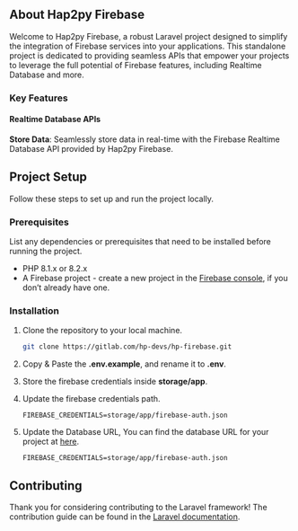 ## About Hap2py Firebase

Welcome to Hap2py Firebase, a robust Laravel project designed to simplify the integration of Firebase services into your applications. This standalone project is dedicated to providing seamless APIs that empower your projects to leverage the full potential of Firebase features, including Realtime Database and more.

### Key Features
#### Realtime Database APIs

**Store Data**: Seamlessly store data in real-time with the Firebase Realtime Database API provided by Hap2py Firebase.

## Project Setup

Follow these steps to set up and run the project locally.

### Prerequisites

List any dependencies or prerequisites that need to be installed before running the project.

- PHP 8.1.x or 8.2.x
- A Firebase project - create a new project in the [Firebase console](https://console.firebase.google.com/u/0/), if you don’t already have one.

### Installation

1. Clone the repository to your local machine.

   ```bash
   git clone https://gitlab.com/hp-devs/hp-firebase.git
   ```

2. Copy & Paste the **.env.example**, and rename it to **.env**.
3. Store the firebase credentials inside **storage/app**.
4. Update the firebase credentials path.
    ```
    FIREBASE_CREDENTIALS=storage/app/firebase-auth.json
    ```
4. Update the Database URL, You can find the database URL for your project at [here](https://console.firebase.google.com/project/_/databaseif).
    ```
    FIREBASE_CREDENTIALS=storage/app/firebase-auth.json
    ```

## Contributing

Thank you for considering contributing to the Laravel framework! The contribution guide can be found in the [Laravel documentation](https://laravel.com/docs/contributions).